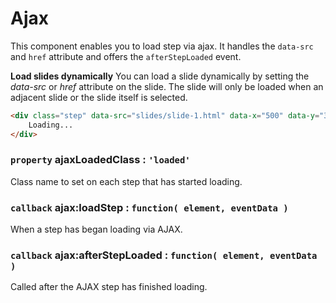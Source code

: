 # Ajax

This component enables you to load step via ajax. It handles the `data-src` and
`href` attribute and offers the `afterStepLoaded` event.

**Load slides dynamically**
You can load a slide dynamically by setting the *data-src* or *href* attribute
on the slide. The slide will only be loaded when an adjacent slide or the slide
itself is selected.

``` html
<div class="step" data-src="slides/slide-1.html" data-x="500" data-y="300">
	Loading...
</div>
```

### `property` ajaxLoadedClass : `'loaded'`

Class name to set on each step that has started loading.

### `callback` ajax:loadStep : `function( element, eventData )`

When a step has began loading via AJAX.

### `callback` ajax:afterStepLoaded : `function( element, eventData )`

Called after the AJAX step has finished loading.